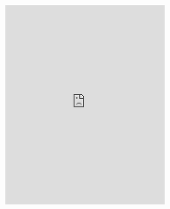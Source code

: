 <iframe frameborder="0" height="630" name="canais" scrolling="no" src="http://www.pcpiratatvrj.xpg.com.br/Samsung%20-%20Nova%20Smart%20TV.htm" width="100%"></iframe>